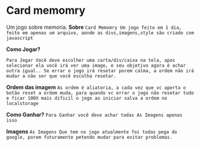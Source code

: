 # Card memomry
 Um jogo sobre memoria.
**Sobre**
``Card Memomry Um jogo feito em 1 dia, feito em apenas um arquivo, aonde as divs,imagens,style são criado com javascript``

**Como Jogar?**

``Para Jogar Você deve escolher uma carta/div/caixa na tela, apos selecionar ela você irá ver uma image, e seu objetivo agora é achar outra igual.. Se errar o jogo irá resetar porem calma, a ordem não irá mudar a não ser que você escolha resetar.``

**Ordem das imagem**
`` As ordem é aliatoria, a cada vez que vc aperta o botão reset a ordem muda, para quando vc errar o jogo não resetar tudo e ficar 100X mais dificil o jogo ao iniciar salva a ordem no localstorage ``

**Como Ganhar?**
``Para Ganhar você deve achar todas As Imagens apenas isso``

**Imagens**
``As Imagens Que tem no jogo atualmente foi todas pega do google, porem futuramente petendo mudar para evitar problemas.``